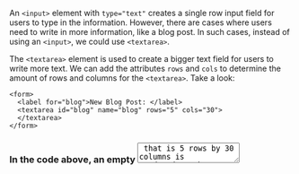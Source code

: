 An ```<input>``` element with ```type="text"``` creates a single row input field for users to type in the information. However, there are cases where users need to write in more information, like a blog post. In such cases, instead of using an ```<input>```, we could use ```<textarea>```.

The ```<textarea>``` element is used to create a bigger text field for users to write more text. We can add the attributes ```rows``` and ```cols``` to determine the amount of rows and columns for the ```<textarea>```. Take a look:
```
<form>
  <label for="blog">New Blog Post: </label>
  <textarea id="blog" name="blog" rows="5" cols="30">
  </textarea>
</form>
```

### In the code above, an empty <textarea> that is 5 rows by 30 columns is rendered to the page like so:
#
>
>![textarea](https://course-assets-workspace.s3.ap-south-1.amazonaws.com/html/inputTextarea.jpg)
>
#

If we wanted an even bigger text field, we could click and drag on the bottom right corner to expand it.

When we submit the form, the value of ```<textarea>``` is the text written inside the box. If we want to add a default value to text to ```<textarea>``` we would include it within the opening and closing tags like so:
```
<textarea>Adding default text</textarea>
```

This code will render a ```<textarea>``` that contains pre-filled text: “Adding default text”.

